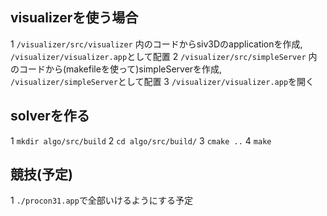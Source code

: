 ## visualizerを使う場合
1 `/visualizer/src/visualizer` 内のコードからsiv3Dのapplicationを作成, `/visualizer/visualizer.app`として配置
2 `/visualizer/src/simpleServer` 内のコードから(makefileを使って)simpleServerを作成, `/visualizer/simpleServer`として配置
3 `/visualizer/visualizer.app`を開く

## solverを作る
1 `mkdir algo/src/build`
2 `cd algo/src/build/`
3 `cmake ..`
4 `make`

## 競技(予定)
1 `./procon31.app`で全部いけるようにする予定

